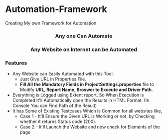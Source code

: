 # Automation-Framework
Creating My own Framework for Automation.


<h3 align='center'>
  Any one Can Automate
</h3>

<h3 align='center'>
  Any Website on Internet can be Automated
</h3>

### Features 

- Any Website can Easily Automated with this Tool.
  - Just Give URL in Properties File. 
  - **Fill All the Mandatory Fields in ProjectSettings.properties** file to Modify **URL, Report Name, Broswer to Exceute and Driver Path**.
- Everything is Logged using Extent report, So When Execution is Completed It'll Automatically open the Results in HTML Format. (In Console You can Find Path of the Result)
- It has Some of Existing Testcases Which is Common for all websites like,
  - Case 1 - It'll Ensure the Given URL is Working or not, by Checking whether it returns Status code (200).
  - Case 2 - It'll Launch the Website and now check for Elements of the page 
